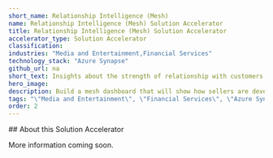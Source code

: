 ```yaml
---
short_name: Relationship Intelligence (Mesh)
name: Relationship Intelligence (Mesh) Solution Accelerator
title: Relationship Intelligence (Mesh) Solution Accelerator
accelerator_type: Solution Accelerator
classification: 
industries: "Media and Entertainment,Financial Services"
technology_stack: "Azure Synapse"
github_url: na
short_text: Insights about the strength of relationship with customers and their key contacts.
hero_image: 
description: Build a mesh dashboard that will show how sellers are developing relationships with high priority customers and actions to take to improve the connectivity scores.
tags: "\"Media and Entertainment\", \"Financial Services\", \"Azure Synapse\", \"Solution Accelerator\""
order: 2
---
```

​​## About this Solution Accelerator

More information coming soon.

